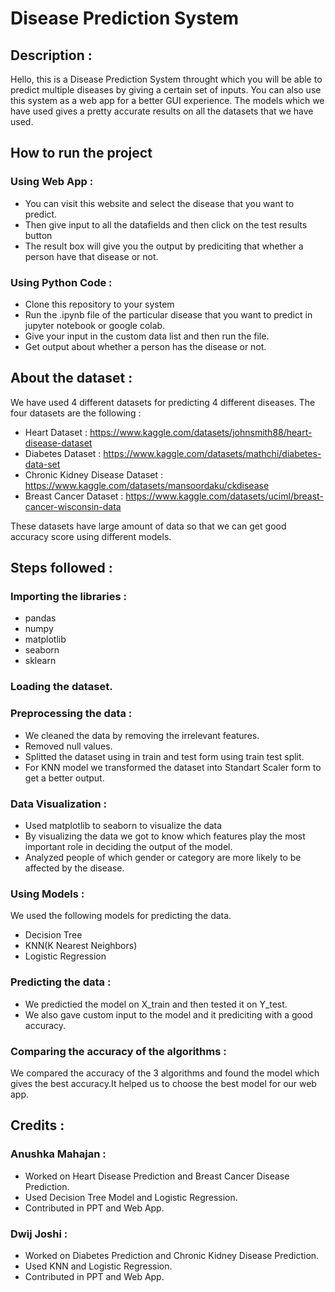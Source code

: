 # Disease Prediction System

## Description : 
Hello, this is a Disease Prediction System throught which you will be able to predict multiple diseases by giving a certain set of inputs.
You can also use this system as a web app for a better GUI experience.
The models which we have used gives a pretty accurate results on all the datasets that we have used.

## How to run the project

### Using Web App :
* You can visit this website and select the disease that you want to predict.
* Then give input to all the datafields and then click on the test results button
* The result box will give you the output by prediciting that whether a person have that disease or not.

### Using Python Code : 
* Clone this repository to your system
* Run the .ipynb file of the particular disease that you want to predict in jupyter notebook or google colab.
* Give your input in the custom data list and then run the file.
* Get output about whether a person has the disease or not.

## About the dataset :
We have used 4 different datasets for predicting 4 different diseases.
The four datasets are the following :
* Heart Dataset : https://www.kaggle.com/datasets/johnsmith88/heart-disease-dataset
* Diabetes Dataset : https://www.kaggle.com/datasets/mathchi/diabetes-data-set
* Chronic Kidney Disease Dataset : https://www.kaggle.com/datasets/mansoordaku/ckdisease
* Breast Cancer Dataset : https://www.kaggle.com/datasets/uciml/breast-cancer-wisconsin-data

These datasets have large amount of data so that we can get good accuracy score using different models.


## Steps followed :
### Importing the libraries :
* pandas 
* numpy
* matplotlib
* seaborn
* sklearn


### Loading the dataset.

### Preprocessing the data :
* We cleaned the data by removing the irrelevant features.
* Removed null values.
* Splitted the dataset using in train and test form using train test split.
* For KNN model we transformed the dataset into Standart Scaler form to get a better output.

### Data Visualization : 
* Used matplotlib to seaborn to visualize the data
* By visualizing the data we got to know which features play the most important role in deciding the output of the model.
* Analyzed people of which gender or category are more likely to be affected by the disease.

### Using Models : 
We used the following models for predicting the data.
* Decision Tree
* KNN(K Nearest Neighbors)
* Logistic Regression

### Predicting the data :
* We predictied the model on X_train and then tested it on Y_test.
* We also gave custom input to the model and it prediciting with a good accuracy.

### Comparing the accuracy of the algorithms : 
We compared the accuracy of the 3 algorithms and found the model which gives the best accuracy.It helped us to choose the best model for our web app.


## Credits :
### Anushka Mahajan :
* Worked on Heart Disease Prediction and Breast Cancer Disease Prediction.
* Used Decision Tree Model and Logistic Regression.
* Contributed in PPT and Web App.

### Dwij Joshi :
* Worked on Diabetes Prediction and Chronic Kidney Disease Prediction.
* Used KNN and Logistic Regression.
* Contributed in PPT and Web App.





